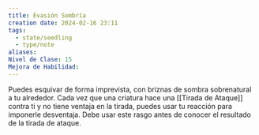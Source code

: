 ```yaml
---
title: Evasión Sombría
creation date: 2024-02-16 23:11
tags:
  - state/seedling
  - type/note
aliases: 
Nivel de Clase: 15
Mejora de Habilidad:
---
```

Puedes esquivar de forma imprevista, con briznas de sombra sobrenatural a tu alrededor. Cada vez que una criatura hace una [[Tirada de Ataque]] contra ti y no tiene ventaja en la tirada, puedes usar tu reacción para imponerle desventaja. Debe usar este rasgo antes de conocer el resultado de la tirada de ataque.


